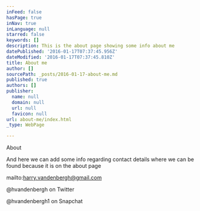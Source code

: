 ```yaml
---
inFeed: false
hasPage: true
inNav: true
inLanguage: null
starred: false
keywords: []
description: This is the about page showing some info about me
datePublished: '2016-01-17T07:37:45.956Z'
dateModified: '2016-01-17T07:37:45.810Z'
title: About me
author: []
sourcePath: _posts/2016-01-17-about-me.md
published: true
authors: []
publisher:
  name: null
  domain: null
  url: null
  favicon: null
url: about-me/index.html
_type: WebPage

---
```

About

And here we can add some info regarding contact details where we can be found because it is on the about page

mailto:harry.vandenbergh@gmail.com

@hvandenbergh on Twitter

@hvandenbergh1 on Snapchat